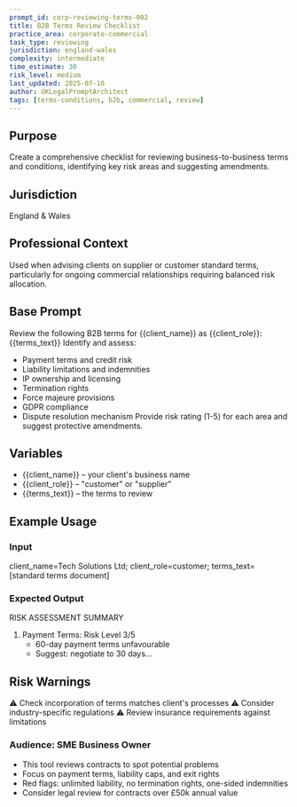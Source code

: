 ```yaml
---
prompt_id: corp-reviewing-terms-002
title: B2B Terms Review Checklist
practice_area: corporate-commercial
task_type: reviewing
jurisdiction: england-wales
complexity: intermediate
time_estimate: 30
risk_level: medium
last_updated: 2025-07-10
author: UKLegalPromptArchitect
tags: [terms-conditions, b2b, commercial, review]
---
```


## Purpose
Create a comprehensive checklist for reviewing business-to-business terms and conditions, identifying key risk areas and suggesting amendments.

## Jurisdiction
England & Wales

## Professional Context
Used when advising clients on supplier or customer standard terms, particularly for ongoing commercial relationships requiring balanced risk allocation.

## Base Prompt
Review the following B2B terms for \{\{client_name\}\} as \{\{client_role\}\}:
\{\{terms_text\}\}
Identify and assess:
- Payment terms and credit risk
- Liability limitations and indemnities
- IP ownership and licensing
- Termination rights
- Force majeure provisions
- GDPR compliance
- Dispute resolution mechanism
Provide risk rating (1-5) for each area and suggest protective amendments.

## Variables
- \{\{client_name\}\} – your client's business name
- \{\{client_role\}\} – "customer" or "supplier"
- \{\{terms_text\}\} – the terms to review

## Example Usage
### Input
client_name=Tech Solutions Ltd; client_role=customer; terms_text=[standard terms document]

### Expected Output
RISK ASSESSMENT SUMMARY
1. Payment Terms: Risk Level 3/5
   - 60-day payment terms unfavourable
   - Suggest: negotiate to 30 days...

## Risk Warnings
⚠️ Check incorporation of terms matches client's processes
⚠️ Consider industry-specific regulations
⚠️ Review insurance requirements against limitations

### Audience: SME Business Owner
- This tool reviews contracts to spot potential problems
- Focus on payment terms, liability caps, and exit rights
- Red flags: unlimited liability, no termination rights, one-sided indemnities
- Consider legal review for contracts over £50k annual value
